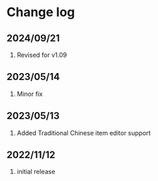 # Change log

## 2024/09/21
1. Revised for v1.09
 
## 2023/05/14
1. Minor fix
 
## 2023/05/13
1. Added Traditional Chinese item editor support 
 
## 2022/11/12
1. initial release